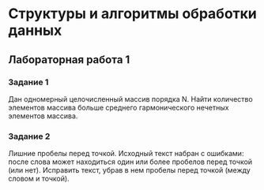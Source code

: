 # Структуры и алгоритмы обработки данных

## Лабораторная работа 1

### Задание 1

Дан одномерный целочисленный массив порядка N. Hайти количество элементов массива больше среднего гармонического нечетных элементов массива.

### Задание 2

Лишние пробелы перед точкой. Исходный текст набран с ошибками: после слова может находиться один или более пробелов перед точкой (или нет). Исправить текст, убрав в нем пробелы перед точкой (между словом и точкой).
